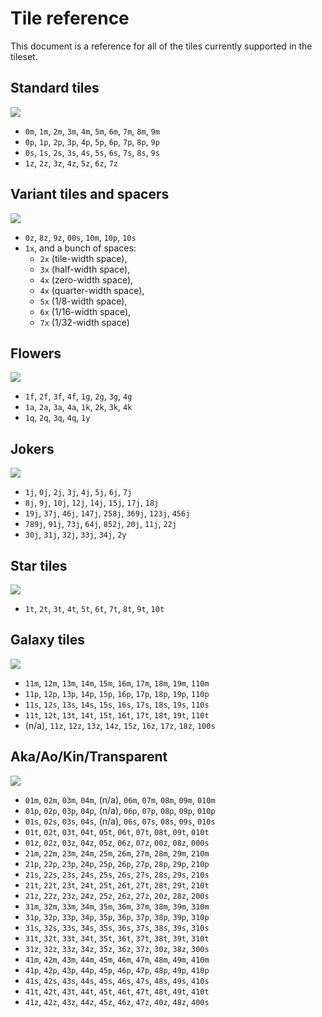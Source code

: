 # Tile reference

This document is a reference for all of the tiles currently supported in the tileset.

## Standard tiles

![](reference-orig.png)

- `0m`, `1m`, `2m`, `3m`, `4m`, `5m`, `6m`, `7m`, `8m`, `9m`
- `0p`, `1p`, `2p`, `3p`, `4p`, `5p`, `6p`, `7p`, `8p`, `9p`
- `0s`, `1s`, `2s`, `3s`, `4s`, `5s`, `6s`, `7s`, `8s`, `9s`
- `1z`, `2z`, `3z`, `4z`, `5z`, `6z`, `7z`

## Variant tiles and spacers

![](reference-alt.png)

- `0z`, `8z`, `9z`, `00s`, `10m`, `10p`, `10s`
- `1x`, and a bunch of spaces:
  + `2x` (tile-width space),
  + `3x` (half-width space),
  + `4x` (zero-width space),
  + `4x` (quarter-width space),
  + `5x` (1/8-width space),
  + `6x` (1/16-width space),
  + `7x` (1/32-width space)

## Flowers

![](reference-flowers.png)

- `1f`, `2f`, `3f`, `4f`, `1g`, `2g`, `3g`, `4g`
- `1a`, `2a`, `3a`, `4a`, `1k`, `2k`, `3k`, `4k`
- `1q`, `2q`, `3q`, `4q`, `1y`

## Jokers

![](reference-jokers.png)

- `1j`, `0j`, `2j`, `3j`, `4j`, `5j`, `6j`, `7j`
- `8j`, `9j`, `10j`, `12j`, `14j`, `15j`, `17j`, `18j`
- `19j`, `37j`, `46j`, `147j`, `258j`, `369j`, `123j`, `456j`
- `789j`, `91j`, `73j`, `64j`, `852j`, `20j`, `11j`, `22j`
- `30j`, `31j`, `32j`, `33j`, `34j`, `2y`

## Star tiles

![](reference-star.png)

- `1t`, `2t`, `3t`, `4t`, `5t`, `6t`, `7t`, `8t`, `9t`, `10t`

## Galaxy tiles

![](reference-galaxy.png)

- `11m`, `12m`, `13m`, `14m`, `15m`, `16m`, `17m`, `18m`, `19m`, `110m`
- `11p`, `12p`, `13p`, `14p`, `15p`, `16p`, `17p`, `18p`, `19p`, `110p`
- `11s`, `12s`, `13s`, `14s`, `15s`, `16s`, `17s`, `18s`, `19s`, `110s`
- `11t`, `12t`, `13t`, `14t`, `15t`, `16t`, `17t`, `18t`, `19t`, `110t`
- (n/a), `11z`, `12z`, `13z`, `14z`, `15z`, `16z`, `17z`, `18z`, `100s`

## Aka/Ao/Kin/Transparent

![](reference-aka.png)

- `01m`, `02m`, `03m`, `04m`, (n/a), `06m`, `07m`, `08m`, `09m`, `010m`
- `01p`, `02p`, `03p`, `04p`, (n/a), `06p`, `07p`, `08p`, `09p`, `010p`
- `01s`, `02s`, `03s`, `04s`, (n/a), `06s`, `07s`, `08s`, `09s`, `010s`
- `01t`, `02t`, `03t`, `04t`, `05t`, `06t`, `07t`, `08t`, `09t`, `010t`
- `01z`, `02z`, `03z`, `04z`, `05z`, `06z`, `07z`, `00z`, `08z`, `000s`
- `21m`, `22m`, `23m`, `24m`, `25m`, `26m`, `27m`, `28m`, `29m`, `210m`
- `21p`, `22p`, `23p`, `24p`, `25p`, `26p`, `27p`, `28p`, `29p`, `210p`
- `21s`, `22s`, `23s`, `24s`, `25s`, `26s`, `27s`, `28s`, `29s`, `210s`
- `21t`, `22t`, `23t`, `24t`, `25t`, `26t`, `27t`, `28t`, `29t`, `210t`
- `21z`, `22z`, `23z`, `24z`, `25z`, `26z`, `27z`, `20z`, `28z`, `200s`
- `31m`, `32m`, `33m`, `34m`, `35m`, `36m`, `37m`, `38m`, `39m`, `310m`
- `31p`, `32p`, `33p`, `34p`, `35p`, `36p`, `37p`, `38p`, `39p`, `310p`
- `31s`, `32s`, `33s`, `34s`, `35s`, `36s`, `37s`, `38s`, `39s`, `310s`
- `31t`, `32t`, `33t`, `34t`, `35t`, `36t`, `37t`, `38t`, `39t`, `310t`
- `31z`, `32z`, `33z`, `34z`, `35z`, `36z`, `37z`, `30z`, `38z`, `300s`
- `41m`, `42m`, `43m`, `44m`, `45m`, `46m`, `47m`, `48m`, `49m`, `410m`
- `41p`, `42p`, `43p`, `44p`, `45p`, `46p`, `47p`, `48p`, `49p`, `410p`
- `41s`, `42s`, `43s`, `44s`, `45s`, `46s`, `47s`, `48s`, `49s`, `410s`
- `41t`, `42t`, `43t`, `44t`, `45t`, `46t`, `47t`, `48t`, `49t`, `410t`
- `41z`, `42z`, `43z`, `44z`, `45z`, `46z`, `47z`, `40z`, `48z`, `400s`
